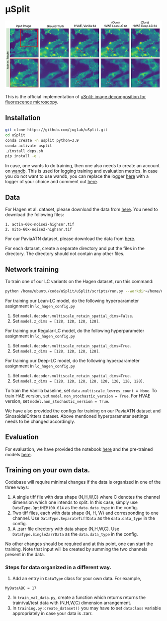 # μSplit
<img src="./images/SplittedImgs_small.png" width="700px"></img>

This is the official implementation of [μSplit: image decomposition for fluorescence microscopy](https://arxiv.org/abs/2211.12872).

## Installation
```bash
git clone https://github.com/juglab/uSplit.git
cd uSplit
conda create -n usplit python=3.9
conda activate usplit
./install_deps.sh
pip install -e .
```
In case, one wants to do training, then one also needs to create an account on [wandb](https://docs.wandb.ai/quickstart). This is used for logging training and evaluation metrics. In case you do not want to use wandb, you can replace the logger [here](usplit/training.py#L406) with a logger of your choice and comment out [here](usplit/training.py#L349).

## Data
For Hagen et al. dataset, please download the data from [here](http://gigadb.org/dataset/100888). You need to download the following files:
```
1. actin-60x-noise2-highsnr.tif
2. mito-60x-noise2-highsnr.tif
```
For our PaviaATN dataset, please download the data from [here](https://zenodo.org/record/8235843). 
<!-- For our Synthetic dataset SinosoidalCritters, please download the data from [here](https://zenodo.org/record/1203745#.YKZ2ZegzZPY). -->

For each dataset, create a separate directory and put the files in the directory. The directory should not contain any other files.

## Network training
To train one of our LC variants on the Hagen dataset, run this command:
```bash
python /home/ubuntu/code/uSplit/uSplit/scripts/run.py --workdir=/home/ubuntu/training/uSplit/ -mode=train --datadir=/home/ubuntu/data/ventura_gigascience/ --config=/home/ubuntu/code/uSplit/usplit/configs/lc_hagen_config.py
```

For training our Lean-LC model, do the following hyperparameter assignment in `lc_hagen_config.py`
1. Set `model.decoder.multiscale_retain_spatial_dims=False`. 
2. Set `model.z_dims = [128, 128, 128, 128]`.

For training our Regular-LC model, do the following hyperparameter assignment in `lc_hagen_config.py`
1. Set `model.decoder.multiscale_retain_spatial_dims=True`.
2. Set `model.z_dims = [128, 128, 128, 128]`.

For training our Deep-LC model, do the following hyperparameter assignment in `lc_hagen_config.py`
1. Set `model.decoder.multiscale_retain_spatial_dims=True`.
2. Set `model.z_dims = [128, 128, 128, 128, 128, 128, 128, 128]`. 

To train the Vanilla baseline, set `data.multiscale_lowres_count = None`. To train HAE version, set `model.non_stochastic_version = True`. For HVAE version, set `model.non_stochastic_version = True`.

We have also provided the configs for training on our PaviaATN dataset and SinosoidalCritters dataset. Above mentioned hyperparameter settings needs to be changed accordingly.

## Evaluation
For evaluation, we have provided the notebook [here](examples/Evaluate.ipynb) and the pre-trained models [here](https://zenodo.org/record/8324707).

## Training on your own data. 
Codebase will require minimal changes if the data is organized in one of the three ways:
1. A single tiff file with data shape (N,H,W,C) where C denotes the channel dimension which one intends to split. In this case, simply use `DataType.OptiMEM100_014` as the `data.data_type` in the config. 
2. Two tiff files, each with data shape (N, H, W) and corresponding to one channel. Use `DataType.SeparateTiffData` as the `data.data_type` in the config.
3. A .zarr file directory with data shape (N,H,W,C). Use `DataType.SingleZarrData` as the `data.data_type` in the config.

No other changes should be required and at this point, one can start the training. Note that input will be created by summing the two channels present in the data.

### Steps for data organized in a different way.
1. Add an entry in `DataType` class for your own data. For example,
```
MyDataABC = 17
```
2. In `train_val_data.py`, create a function which returns returns the train/val/test data with (N,H,W,C) dimension arrangement.
3. In `training.py:create_dataset()` you may have to set `dataclass` variable appropriately in case your data is .zarr. 
